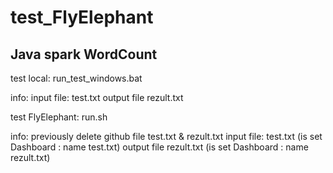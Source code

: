 # test_FlyElephant

## Java spark WordCount 

test local: run_test_windows.bat   

info:
input file: test.txt
output file rezult.txt
                                   
test FlyElephant: run.sh

info:
previously delete github file test.txt & rezult.txt
input file: test.txt (is set Dashboard : name test.txt)
output file rezult.txt (is set Dashboard : name rezult.txt)
